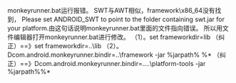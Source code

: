 monkeyrunner.bat运行报错。
SWT与AWT相似，framework\x86_64没有找到，
Please set ANDROID_SWT to point to the folder containing swt.jar for your platform.由这句话说明monkeyrunner.bat里面的文件指向错误。
所以用文件编辑器打开monkeyrunner.bat进行修改。
（1）。set frameworkdir=lib （纠正）==》set frameworkdir=..\lib
（2）。Dcom.android.monkeyrunner.bindir=..\framework -jar %jarpath% %* （纠正）==》Dcom.android.monkeyrunner.bindir=..\..\platform-tools -jar %jarpath%%*

